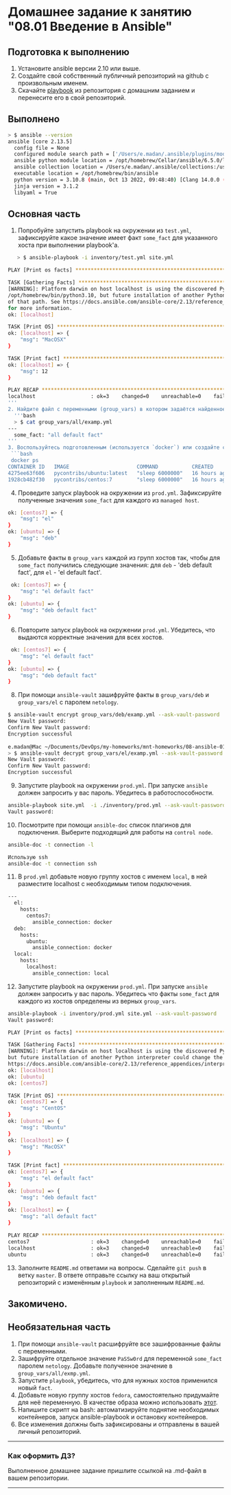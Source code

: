 # Домашнее задание к занятию "08.01 Введение в Ansible"

## Подготовка к выполнению
1. Установите ansible версии 2.10 или выше.
2. Создайте свой собственный публичный репозиторий на github с произвольным именем.
3. Скачайте [playbook](./playbook/) из репозитория с домашним заданием и перенесите его в свой репозиторий.

## Выполнено
```bash
> $ ansible --version                                                                       ⬡ none 
ansible [core 2.13.5]
  config file = None
  configured module search path = ['/Users/e.madan/.ansible/plugins/modules', '/usr/share/ansible/plugins/modules']
  ansible python module location = /opt/homebrew/Cellar/ansible/6.5.0/libexec/lib/python3.10/site-packages/ansible
  ansible collection location = /Users/e.madan/.ansible/collections:/usr/share/ansible/collections
  executable location = /opt/homebrew/bin/ansible
  python version = 3.10.8 (main, Oct 13 2022, 09:48:40) [Clang 14.0.0 (clang-1400.0.29.102)]
  jinja version = 3.1.2
  libyaml = True
  ```

## Основная часть
1. Попробуйте запустить playbook на окружении из `test.yml`, зафиксируйте какое значение имеет факт `some_fact` для указанного хоста при выполнении playbook'a.
```bash
   > $ ansible-playbook -i inventory/test.yml site.yml                                         ⬡ none [±master ●]

PLAY [Print os facts] *****************************************************************************************

TASK [Gathering Facts] ****************************************************************************************
[WARNING]: Platform darwin on host localhost is using the discovered Python interpreter at
/opt/homebrew/bin/python3.10, but future installation of another Python interpreter could change the meaning
of that path. See https://docs.ansible.com/ansible-core/2.13/reference_appendices/interpreter_discovery.html
for more information.
ok: [localhost]

TASK [Print OS] ***********************************************************************************************
ok: [localhost] => {
    "msg": "MacOSX"
}

TASK [Print fact] *********************************************************************************************
ok: [localhost] => {
    "msg": 12
}

PLAY RECAP ****************************************************************************************************
localhost                  : ok=3    changed=0    unreachable=0    failed=0    skipped=0    rescued=0    ignored=0   
'''
2. Найдите файл с переменными (group_vars) в котором задаётся найденное в первом пункте значение и поменяйте его на 'all default fact'.
  '''bash
  > $ cat group_vars/all/examp.yml                                                            ⬡ none [±master ●]
---
  some_fact: "all default fact"
''' 
3. Воспользуйтесь подготовленным (используется `docker`) или создайте собственное окружение для проведения дальнейших испытаний.
 ```bash
 docker ps                                                                                 ⬡ none [±master ●]
CONTAINER ID   IMAGE                      COMMAND           CREATED        STATUS        PORTS     NAMES
4275ee63f606   pycontribs/ubuntu:latest   "sleep 6000000"   16 hours ago   Up 16 hours             ubuntu
1928cb482f30   pycontribs/centos:7        "sleep 6000000"   16 hours ago   Up 16 hours             centos7
``` 
4. Проведите запуск playbook на окружении из `prod.yml`. Зафиксируйте полученные значения `some_fact` для каждого из `managed host`.
```bash
ok: [centos7] => {
    "msg": "el"
}
ok: [ubuntu] => {
    "msg": "deb"
}
```
5. Добавьте факты в `group_vars` каждой из групп хостов так, чтобы для `some_fact` получились следующие значения: для `deb` - 'deb default fact', для `el` - 'el default fact'.
```bash
 ok: [centos7] => {
    "msg": "el default fact"
}
ok: [ubuntu] => {
    "msg": "deb default fact"
}  
```
6.  Повторите запуск playbook на окружении `prod.yml`. Убедитесь, что выдаются корректные значения для всех хостов.
```bash
 ok: [centos7] => {
    "msg": "el default fact"
}
ok: [ubuntu] => {
    "msg": "deb default fact"
}  
```
8. При помощи `ansible-vault` зашифруйте факты в `group_vars/deb` и `group_vars/el` с паролем `netology`.
```bash
$ ansible-vault encrypt group_vars/deb/examp.yml --ask-vault-password                       ⬡ none [±master ●]
New Vault password: 
Confirm New Vault password: 
Encryption successful
                                                                                                                 
e.madan@Mac ~/Documents/DevOps/my-homeworks/mnt-homeworks/08-ansible-01-base/playbook                
> $ ansible-vault decrypt group_vars/el/examp.yml --ask-vault-password                       [±master ●]
New Vault password: 
Confirm New Vault password: 
Encryption successful
```
9. Запустите playbook на окружении `prod.yml`. При запуске `ansible` должен запросить у вас пароль. Убедитесь в работоспособности.
```bash
ansible-playbook site.yml  -i ./inventory/prod.yml --ask-vault-password                 
Vault password: 
```
10. Посмотрите при помощи `ansible-doc` список плагинов для подключения. Выберите подходящий для работы на `control node`.
```bash
ansible-doc -t connection -l

Использую ssh
ansible-doc -t connection ssh
```
11. В `prod.yml` добавьте новую группу хостов с именем  `local`, в ней разместите localhost с необходимым типом подключения.
```bash
---
  el:
    hosts:
      centos7:
        ansible_connection: docker
  deb:
    hosts:
      ubuntu:
        ansible_connection: docker
  local:
    hosts:
      localhost:
        ansible_connection: local
```
12. Запустите playbook на окружении `prod.yml`. При запуске `ansible` должен запросить у вас пароль. Убедитесь что факты `some_fact` для каждого из хостов определены из верных `group_vars`.
```bash
ansible-playbook -i inventory/prod.yml site.yml --ask-vault-password                               ⬡ none [±master ●]
Vault password: 

PLAY [Print os facts] ****************************************************************************************************

TASK [Gathering Facts] ***************************************************************************************************
[WARNING]: Platform darwin on host localhost is using the discovered Python interpreter at /opt/homebrew/bin/python3.10,
but future installation of another Python interpreter could change the meaning of that path. See
https://docs.ansible.com/ansible-core/2.13/reference_appendices/interpreter_discovery.html for more information.
ok: [localhost]
ok: [ubuntu]
ok: [centos7]

TASK [Print OS] **********************************************************************************************************
ok: [centos7] => {
    "msg": "CentOS"
}
ok: [ubuntu] => {
    "msg": "Ubuntu"
}
ok: [localhost] => {
    "msg": "MacOSX"
}

TASK [Print fact] ********************************************************************************************************
ok: [centos7] => {
    "msg": "el default fact"
}
ok: [ubuntu] => {
    "msg": "deb default fact"
}
ok: [localhost] => {
    "msg": "all default fact"
}

PLAY RECAP ***************************************************************************************************************
centos7                    : ok=3    changed=0    unreachable=0    failed=0    skipped=0    rescued=0    ignored=0   
localhost                  : ok=3    changed=0    unreachable=0    failed=0    skipped=0    rescued=0    ignored=0   
ubuntu                     : ok=3    changed=0    unreachable=0    failed=0    skipped=0    rescued=0    ignored=0 
```
13. Заполните `README.md` ответами на вопросы. Сделайте `git push` в ветку `master`. В ответе отправьте ссылку на ваш открытый репозиторий с изменённым `playbook` и заполненным `README.md`.

## Закомичено. 

## Необязательная часть

1. При помощи `ansible-vault` расшифруйте все зашифрованные файлы с переменными.
2. Зашифруйте отдельное значение `PaSSw0rd` для переменной `some_fact` паролем `netology`. Добавьте полученное значение в `group_vars/all/exmp.yml`.
3. Запустите `playbook`, убедитесь, что для нужных хостов применился новый `fact`.
4. Добавьте новую группу хостов `fedora`, самостоятельно придумайте для неё переменную. В качестве образа можно использовать [этот](https://hub.docker.com/r/pycontribs/fedora).
5. Напишите скрипт на bash: автоматизируйте поднятие необходимых контейнеров, запуск ansible-playbook и остановку контейнеров.
6. Все изменения должны быть зафиксированы и отправлены в вашей личный репозиторий.

---

### Как оформить ДЗ?

Выполненное домашнее задание пришлите ссылкой на .md-файл в вашем репозитории.

---
